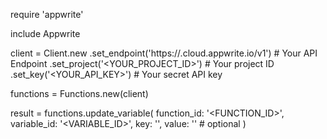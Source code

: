 require 'appwrite'

include Appwrite

client = Client.new
    .set_endpoint('https://<REGION>.cloud.appwrite.io/v1') # Your API Endpoint
    .set_project('<YOUR_PROJECT_ID>') # Your project ID
    .set_key('<YOUR_API_KEY>') # Your secret API key

functions = Functions.new(client)

result = functions.update_variable(
    function_id: '<FUNCTION_ID>',
    variable_id: '<VARIABLE_ID>',
    key: '<KEY>',
    value: '<VALUE>' # optional
)
